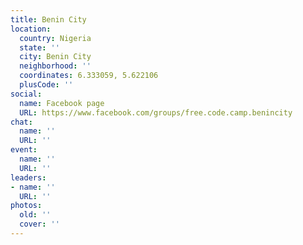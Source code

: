 ```yaml
---
title: Benin City
location:
  country: Nigeria
  state: ''
  city: Benin City
  neighborhood: ''
  coordinates: 6.333059, 5.622106
  plusCode: ''
social:
  name: Facebook page
  URL: https://www.facebook.com/groups/free.code.camp.benincity
chat:
  name: ''
  URL: ''
event:
  name: ''
  URL: ''
leaders:
- name: ''
  URL: ''
photos:
  old: ''
  cover: ''
---
```


